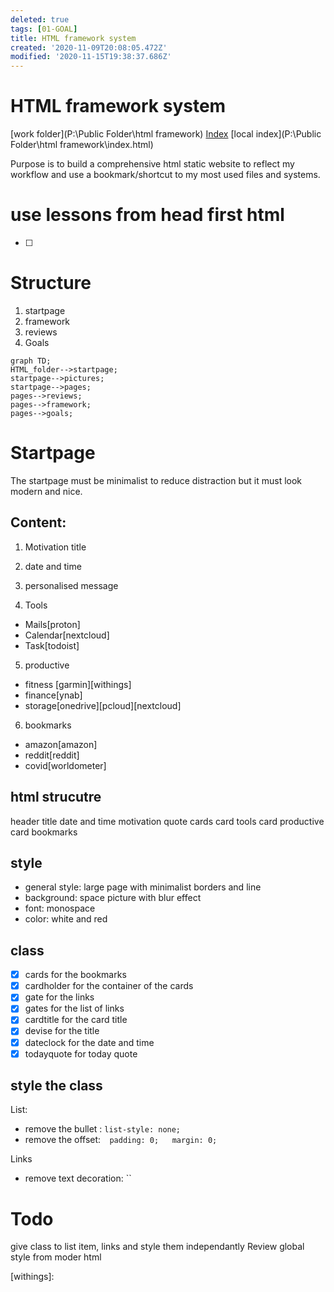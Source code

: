 ```yaml
---
deleted: true
tags: [01-GOAL]
title: HTML framework system
created: '2020-11-09T20:08:05.472Z'
modified: '2020-11-15T19:38:37.686Z'
---
```


# HTML framework system

[work folder](P:\Public Folder\html framework)
[Index](http://startpage.gilly.st)
[local index](P:\Public Folder\html framework\index.html)

Purpose is to build a comprehensive html static website to reflect my workflow and use a bookmark/shortcut to my most used files and systems.
# use lessons from head first html
- [ ]
# Structure
1. startpage
2. framework
3. reviews
4. Goals
```mermaid
graph TD;
HTML_folder-->startpage;
startpage-->pictures;
startpage-->pages;
pages-->reviews;
pages-->framework;
pages-->goals;
```
# Startpage
The startpage must be minimalist to reduce distraction but it must look modern and nice.

## Content:
1. Motivation title
2. date and time
3. personalised message

4. Tools
  - Mails[proton]
  - Calendar[nextcloud]
  - Task[todoist]

5. productive
  - fitness [garmin][withings]
  - finance[ynab]
  - storage[onedrive][pcloud][nextcloud]

6. bookmarks
- amazon[amazon]
- reddit[reddit]
- covid[worldometer]

## html strucutre
header
  title
  date and time
  motivation quote
cards
  card tools
  card productive
  card bookmarks

## style
- general style: large page with minimalist borders and line
- background: space picture with blur effect
- font: monospace
- color: white and red

##  class

- [x] cards for the bookmarks
- [x] cardholder for the container of the cards
- [x] gate for the links
- [x] gates for the list of links
- [x] cardtitle for the card title
- [x] devise for the title
- [x] dateclock for the date and time
- [x] todayquote for today quote

## style the class

List:

- remove the bullet : `list-style: none;`
- remove the offset:`  padding: 0;   margin: 0;`

Links

- remove text decoration: ``





# Todo
give class to list item, links and style them independantly
Review global style from moder html



[withings]: